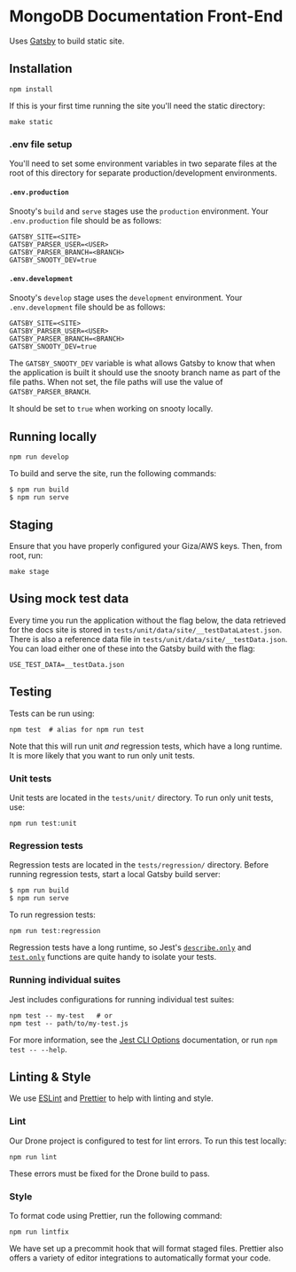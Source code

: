 # MongoDB Documentation Front-End

Uses [Gatsby](https://www.gatsbyjs.org/) to build static site.

## Installation

```shell
npm install
```

If this is your first time running the site you'll need the static directory:

```shell
make static
```

### .env file setup

You'll need to set some environment variables in two separate files at the root of this directory for separate production/development environments.

#### `.env.production`
Snooty's `build` and `serve` stages use the `production` environment. Your `.env.production` file should be as follows:
```
GATSBY_SITE=<SITE>
GATSBY_PARSER_USER=<USER>
GATSBY_PARSER_BRANCH=<BRANCH>
GATSBY_SNOOTY_DEV=true
```

#### `.env.development`
Snooty's `develop` stage uses the `development` environment. Your `.env.development` file should be as follows:
```
GATSBY_SITE=<SITE>
GATSBY_PARSER_USER=<USER>
GATSBY_PARSER_BRANCH=<BRANCH>
GATSBY_SNOOTY_DEV=true
```

The `GATSBY_SNOOTY_DEV` variable is what allows Gatsby to know that when the application is built it should use the snooty branch name as part of the file paths. When not set, the file paths will use the value of `GATSBY_PARSER_BRANCH`. 

It should be set to `true` when working on snooty locally. 

## Running locally

```shell
npm run develop
```

To build and serve the site, run the following commands:

```shell
$ npm run build
$ npm run serve
```

## Staging
Ensure that you have properly configured your Giza/AWS keys. Then, from root, run:

```shell
make stage
```

## Using mock test data

Every time you run the application without the flag below, the data retrieved for the docs site is stored in `tests/unit/data/site/__testDataLatest.json`. There is also a reference data file in `tests/unit/data/site/__testData.json`. You can load either one of these into the Gatsby build with the flag:

```shell
USE_TEST_DATA=__testData.json
```

## Testing
Tests can be run using:

```shell
npm test  # alias for npm run test
```
Note that this will run unit *and* regression tests, which have a long runtime. It is more likely that you want to run only unit tests.

### Unit tests
Unit tests are located in the `tests/unit/` directory. To run only unit tests, use:

```shell
npm run test:unit
```

### Regression tests
Regression tests are located in the `tests/regression/` directory. Before running regression tests, start a local Gatsby build server:

```shell
$ npm run build
$ npm run serve
```

To run regression tests:

```shell
npm run test:regression
```

Regression tests have a long runtime, so Jest's [`describe.only`](https://jestjs.io/docs/en/api#describeonlyname-fn) and [`test.only`](https://jestjs.io/docs/en/api#testonlyname-fn-timeout) functions are quite handy to isolate your tests.

### Running individual suites
Jest includes configurations for running individual test suites:

```shell
npm test -- my-test   # or
npm test -- path/to/my-test.js
```

For more information, see the [Jest CLI Options](https://jestjs.io/docs/en/cli) documentation, or run `npm test -- --help`.

## Linting & Style
We use [ESLint](https://eslint.org) and [Prettier](https://prettier.io) to help with linting and style.

### Lint
Our Drone project is configured to test for lint errors. To run this test locally:

```shell
npm run lint
```

These errors must be fixed for the Drone build to pass.

### Style
To format code using Prettier, run the following command:

```shell
npm run lintfix
```

We have set up a precommit hook that will format staged files. Prettier also offers a variety of editor integrations to automatically format your code.
